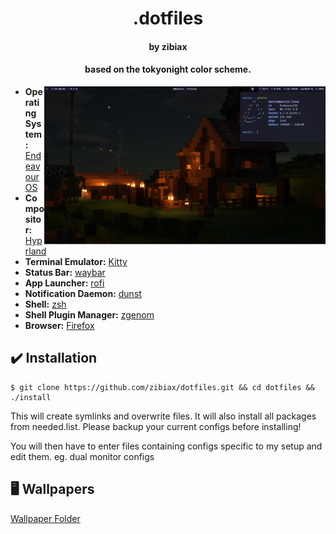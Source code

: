 <h1 align="center">.dotfiles</h1>
<h4 align="center">by zibiax</h4>
<h4 align="center">based on the tokyonight color scheme.</h4>

<img src="assets/preview.png" alt="Rice Showcase" align="right" width="450">

- **Operating System:** [EndeavourOS](https://endeavouros.com/)
- **Compositor:** [Hyprland](https://github.com/hyprwm/Hyprland)
- **Terminal Emulator:** [Kitty](https://github.com/kovidgoyal/kitty)
- **Status Bar:** [waybar](https://github.com/Alexays/Waybar/)
- **App Launcher:** [rofi](https://github.com/lbonn/rofi)
- **Notification Daemon:** [dunst](https://github.com/dunst-project/dunst)
- **Shell:** [zsh](https://www.zsh.org/)
- **Shell Plugin Manager:** [zgenom](https://github.com/jandamm/zgenom)
- **Browser:** [Firefox](https://www.mozilla.org/en-GB/firefox/new/)

## ✔️ Installation

```
$ git clone https://github.com/zibiax/dotfiles.git && cd dotfiles && ./install
```

This will create symlinks and overwrite files. It will also install all packages from needed.list. Please backup your current configs before installing!

You will then have to enter files containing configs specific to my setup and edit them. eg. dual monitor configs

## 🖥️ Wallpapers

[Wallpaper Folder](https://github.com/zibiax/dotfiles/tree/main/Wallpapers)
